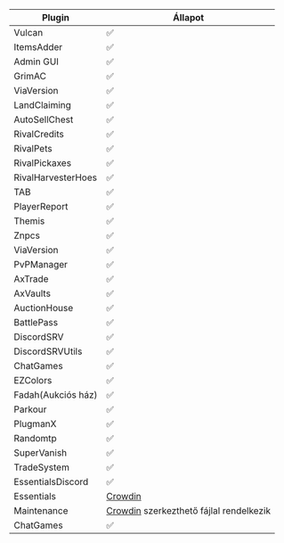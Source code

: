 | Plugin  | Állapot            |
| ------- | ------------------ |
| Vulcan  | :white_check_mark: |
| ItemsAdder  | :white_check_mark: |
| Admin GUI   | :white_check_mark: |
| GrimAC      | :white_check_mark: |
| ViaVersion  | :white_check_mark: |
| LandClaiming | :white_check_mark: |
| AutoSellChest | :white_check_mark: |
| RivalCredits | :white_check_mark: |
| RivalPets | :white_check_mark: |
| RivalPickaxes | :white_check_mark: |
| RivalHarvesterHoes | :white_check_mark: |
| TAB | :white_check_mark: |
| PlayerReport | :white_check_mark: |
| Themis | :white_check_mark: |
| Znpcs | :white_check_mark: |
| ViaVersion | :white_check_mark: |
| PvPManager | :white_check_mark: |
| AxTrade | :white_check_mark: |
| AxVaults | :white_check_mark: |
| AuctionHouse | :white_check_mark: |
| BattlePass | :white_check_mark: |
| DiscordSRV | :white_check_mark: |
| DiscordSRVUtils | :white_check_mark: |
| ChatGames | :white_check_mark: |
| EZColors | :white_check_mark: |
| Fadah(Aukciós ház) | :white_check_mark: |
| Parkour | :white_check_mark: |
| PlugmanX | :white_check_mark: |
| Randomtp | :white_check_mark: |
| SuperVanish | :white_check_mark: |
| TradeSystem | :white_check_mark: |
| EssentialsDiscord | :white_check_mark: |
| Essentials | [Crowdin](https://hu.crowdin.com/project/essentialsx-official) |
| Maintenance | [Crowdin](https://hu.crowdin.com/project/maintenance) szerkezthető fájlal rendelkezik |
| ChatGames | :white_check_mark: |
